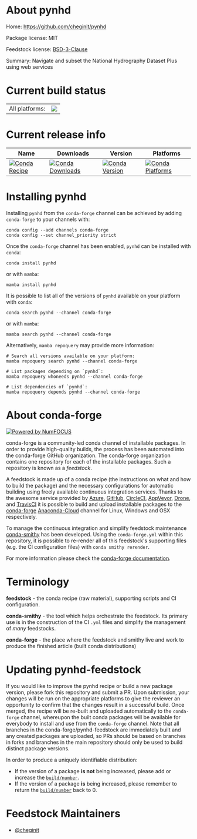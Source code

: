 About pynhd
===========

Home: https://github.com/cheginit/pynhd

Package license: MIT

Feedstock license: [BSD-3-Clause](https://github.com/conda-forge/pynhd-feedstock/blob/main/LICENSE.txt)

Summary: Navigate and subset the National Hydrography Dataset Plus using web services

Current build status
====================


<table><tr><td>All platforms:</td>
    <td>
      <a href="https://dev.azure.com/conda-forge/feedstock-builds/_build/latest?definitionId=10323&branchName=main">
        <img src="https://dev.azure.com/conda-forge/feedstock-builds/_apis/build/status/pynhd-feedstock?branchName=main">
      </a>
    </td>
  </tr>
</table>

Current release info
====================

| Name | Downloads | Version | Platforms |
| --- | --- | --- | --- |
| [![Conda Recipe](https://img.shields.io/badge/recipe-pynhd-green.svg)](https://anaconda.org/conda-forge/pynhd) | [![Conda Downloads](https://img.shields.io/conda/dn/conda-forge/pynhd.svg)](https://anaconda.org/conda-forge/pynhd) | [![Conda Version](https://img.shields.io/conda/vn/conda-forge/pynhd.svg)](https://anaconda.org/conda-forge/pynhd) | [![Conda Platforms](https://img.shields.io/conda/pn/conda-forge/pynhd.svg)](https://anaconda.org/conda-forge/pynhd) |

Installing pynhd
================

Installing `pynhd` from the `conda-forge` channel can be achieved by adding `conda-forge` to your channels with:

```
conda config --add channels conda-forge
conda config --set channel_priority strict
```

Once the `conda-forge` channel has been enabled, `pynhd` can be installed with `conda`:

```
conda install pynhd
```

or with `mamba`:

```
mamba install pynhd
```

It is possible to list all of the versions of `pynhd` available on your platform with `conda`:

```
conda search pynhd --channel conda-forge
```

or with `mamba`:

```
mamba search pynhd --channel conda-forge
```

Alternatively, `mamba repoquery` may provide more information:

```
# Search all versions available on your platform:
mamba repoquery search pynhd --channel conda-forge

# List packages depending on `pynhd`:
mamba repoquery whoneeds pynhd --channel conda-forge

# List dependencies of `pynhd`:
mamba repoquery depends pynhd --channel conda-forge
```


About conda-forge
=================

[![Powered by
NumFOCUS](https://img.shields.io/badge/powered%20by-NumFOCUS-orange.svg?style=flat&colorA=E1523D&colorB=007D8A)](https://numfocus.org)

conda-forge is a community-led conda channel of installable packages.
In order to provide high-quality builds, the process has been automated into the
conda-forge GitHub organization. The conda-forge organization contains one repository
for each of the installable packages. Such a repository is known as a *feedstock*.

A feedstock is made up of a conda recipe (the instructions on what and how to build
the package) and the necessary configurations for automatic building using freely
available continuous integration services. Thanks to the awesome service provided by
[Azure](https://azure.microsoft.com/en-us/services/devops/), [GitHub](https://github.com/),
[CircleCI](https://circleci.com/), [AppVeyor](https://www.appveyor.com/),
[Drone](https://cloud.drone.io/welcome), and [TravisCI](https://travis-ci.com/)
it is possible to build and upload installable packages to the
[conda-forge](https://anaconda.org/conda-forge) [Anaconda-Cloud](https://anaconda.org/)
channel for Linux, Windows and OSX respectively.

To manage the continuous integration and simplify feedstock maintenance
[conda-smithy](https://github.com/conda-forge/conda-smithy) has been developed.
Using the ``conda-forge.yml`` within this repository, it is possible to re-render all of
this feedstock's supporting files (e.g. the CI configuration files) with ``conda smithy rerender``.

For more information please check the [conda-forge documentation](https://conda-forge.org/docs/).

Terminology
===========

**feedstock** - the conda recipe (raw material), supporting scripts and CI configuration.

**conda-smithy** - the tool which helps orchestrate the feedstock.
                   Its primary use is in the construction of the CI ``.yml`` files
                   and simplify the management of *many* feedstocks.

**conda-forge** - the place where the feedstock and smithy live and work to
                  produce the finished article (built conda distributions)


Updating pynhd-feedstock
========================

If you would like to improve the pynhd recipe or build a new
package version, please fork this repository and submit a PR. Upon submission,
your changes will be run on the appropriate platforms to give the reviewer an
opportunity to confirm that the changes result in a successful build. Once
merged, the recipe will be re-built and uploaded automatically to the
`conda-forge` channel, whereupon the built conda packages will be available for
everybody to install and use from the `conda-forge` channel.
Note that all branches in the conda-forge/pynhd-feedstock are
immediately built and any created packages are uploaded, so PRs should be based
on branches in forks and branches in the main repository should only be used to
build distinct package versions.

In order to produce a uniquely identifiable distribution:
 * If the version of a package **is not** being increased, please add or increase
   the [``build/number``](https://docs.conda.io/projects/conda-build/en/latest/resources/define-metadata.html#build-number-and-string).
 * If the version of a package **is** being increased, please remember to return
   the [``build/number``](https://docs.conda.io/projects/conda-build/en/latest/resources/define-metadata.html#build-number-and-string)
   back to 0.

Feedstock Maintainers
=====================

* [@cheginit](https://github.com/cheginit/)

